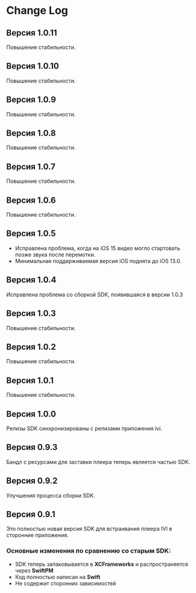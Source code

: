# Change Log

## Версия 1.0.11

Повышение стабильности.

## Версия 1.0.10

Повышение стабильности.

## Версия 1.0.9

Повышение стабильности.

## Версия 1.0.8

Повышение стабильности.

## Версия 1.0.7

Повышение стабильности.

## Версия 1.0.6

Повышение стабильности.

## Версия 1.0.5

- Исправлена проблема, когда на iOS 15 видео могло стартовать позже звука после перемотки.
- Минимальная поддерживаемая версия iOS поднята до iOS 13.0.

## Версия 1.0.4

Исправлена проблема со сборкой SDK, появившаяся в версии 1.0.3

## Версия 1.0.3

Повышение стабильности.

## Версия 1.0.2

Повышение стабильности.

## Версия 1.0.1

Повышение стабильности.

## Версия 1.0.0

Релизы SDK синхронизированы с релизами приложения ivi.

## Версия 0.9.3

Бандл с ресурсами для заставки плеера теперь является частью SDK.

## Версия 0.9.2

Улучшения процесса сборки SDK.

## Версия 0.9.1

Это полностью новая версия SDK для встраивания плеера IVI в сторонние приложения. 

### Основные изменения по сравнению со старым SDK:

* SDK теперь запаковывается в __XCFrameworks__ и распространяется через __SwiftPM__
* Код полностью написан на __Swift__
* Не содержит сторонних зависимостей
